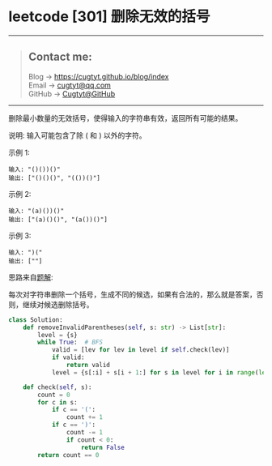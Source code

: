 # leetcode [301] 删除无效的括号

---
> ## Contact me:
> Blog -> <https://cugtyt.github.io/blog/index>  
> Email -> <cugtyt@qq.com>  
> GitHub -> [Cugtyt@GitHub](https://github.com/Cugtyt)

---

删除最小数量的无效括号，使得输入的字符串有效，返回所有可能的结果。

说明: 输入可能包含了除 ( 和 ) 以外的字符。

示例 1:
```
输入: "()())()"
输出: ["()()()", "(())()"]
```

示例 2:
```
输入: "(a)())()"
输出: ["(a)()()", "(a())()"]
```

示例 3:
```
输入: ")("
输出: [""]
```

思路来自[题解](https://leetcode-cn.com/problems/remove-invalid-parentheses/solution/pythontong-su-yi-dong-de-bfsjie-fa-by-mai-mai-mai-/):

每次对字符串删除一个括号，生成不同的候选，如果有合法的，那么就是答案，否则，继续对候选删除括号。

``` python
class Solution:
    def removeInvalidParentheses(self, s: str) -> List[str]:
        level = {s}
        while True:  # BFS
            valid = [lev for lev in level if self.check(lev)]
            if valid:
                return valid
            level = {s[:i] + s[i + 1:] for s in level for i in range(len(s)) if s[i] in '()'}

    def check(self, s):
        count = 0
        for c in s:
            if c == '(':
                count += 1
            if c == ')':
                count -= 1
                if count < 0:
                    return False
        return count == 0
```
